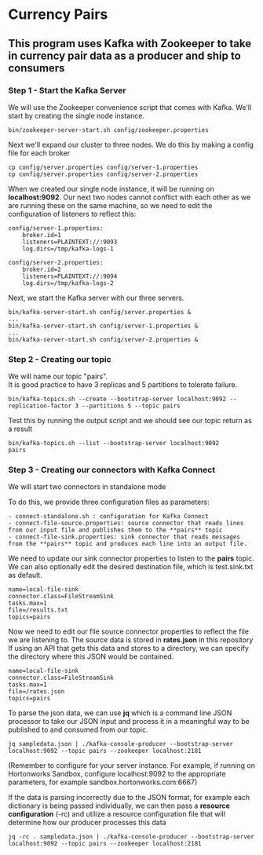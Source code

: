 # Currency Pairs

## This program uses Kafka with Zookeeper to take in currency pair data as a producer and ship to consumers

### Step 1 - Start the Kafka Server

We will use the Zookeeper convenience script that comes with Kafka.  We'll start by creating the single node instance.

```
bin/zookeeper-server-start.sh config/zookeeper.properties
```

Next we'll expand our cluster to three nodes.  We do this by making a config file for each broker

```
cp config/server.properties config/server-1.properties
cp config/server.properties config/server-2.properties
```

When we created our single node instance, it will be running on **localhost:9092**.
Our next two nodes cannot conflict with each other as we are running these on the same machine, so we need to edit the configuration of listeners to reflect this:

```
config/server-1.properties:
    broker.id=1
    listeners=PLAINTEXT://:9093
    log.dirs=/tmp/kafka-logs-1

config/server-2.properties:
    broker.id=2
    listeners=PLAINTEXT://:9094
    log.dirs=/tmp/kafka-logs-2
```

Next, we start the Kafka server with our three servers.

```
bin/kafka-server-start.sh config/server.properties &
...
bin/kafka-server-start.sh config/server-1.properties &
...
bin/kafka-server-start.sh config/server-2.properties &
```

### Step 2 - Creating our topic

We will name our topic "pairs".  
It is good practice to have 3 replicas and 5 partitions to tolerate failure.

```
bin/kafka-topics.sh --create --bootstrap-server localhost:9092 --replication-factor 3 --partitions 5 --topic pairs
```

Test this by running the output script and we should see our topic return as a result

```
bin/kafka-topics.sh --list --bootstrap-server localhost:9092
pairs
```

### Step 3 - Creating our connectors with Kafka Connect

We will start two connectors in standalone mode

To do this, we provide three configuration files as parameters:

    - connect-standalone.sh : configuration for Kafka Connect
    - connect-file-source.properties: source connector that reads lines from our input file and publishes them to the **pairs** topic
    - connect-file-sink.properties: sink connector that reads messages from the **pairs** topic and produces each line into an output file.

We need to update our sink connector properties to listen to the **pairs** topic.
We can also optionally edit the desired destination file, which is test.sink.txt as default.

```
name=local-file-sink
connector.class=FileStreamSink
tasks.max=1
file=/results.txt
topics=pairs
```

Now we need to edit our file source connector properties to reflect the file we are listening to.
The source data is stored in **rates.json** in this repository
If using an API that gets this data and stores to a directory, we can specify the directory where this JSON would be contained.

```
name=local-file-sink
connector.class=FileStreamSink
tasks.max=1
file=/rates.json
topics=pairs
```

To parse the json data, we can use **jq** which is a command line JSON processor to take our JSON input and process it in a meaningful way to be published to and consumed from our topic. 

```
jq sampledata.json | ./kafka-console-producer --bootstrap-server localhost:9092 --topic pairs --zookeeper localhost:2181
```

(Remember to configure for your server instance.  For example, if running on Hortonworks Sandbox, configure localhost:9092 to the appropriate parameters, for example sandbox.hortonworks.com:6667)

If the data is parsing incorrectly due to the JSON format, for example each dictionary is being passed individually, we can then pass a **resource configuration** (-rc) and utilize a resource configuration file that will determine how our producer processes this data

```
jq -rc . sampledata.json | ./kafka-console-producer --bootstrap-server localhost:9092 --topic pairs --zookeeper localhost:2181
```

